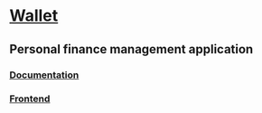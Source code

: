 # [Wallet](https://wallet-finance-app.netlify.app)

## Personal finance management application

### [Documentation](https://finance-app-wallet.herokuapp.com/docs)

### [Frontend](https://github.com/yevgeniya-alexeyeva/finance-app)
